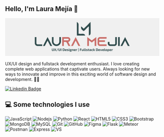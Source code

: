 ## Hello, I'm Laura Mejía 👋 
<img src="https://raw.githubusercontent.com/lauramejia900/lauramejia900/master/logo1.png" alt="logo">


UX/UI design and fullstack development enthusiast. I love creating complete web applications that captivate users. Always looking for new ways to innovate and improve in this exciting world of software design and development. 👩‍💻

[![Linkedin Badge](https://img.shields.io/badge/-lauramejiamosquera-blue?style=flat-square&logo=Linkedin&logoColor=white&link=[https://www.linkedin.com/in/lauramejiamosquera/])](https://www.linkedin.com/in/lauramejiamosquera/)

## 💻 Some technologies I use
![JavaScript](https://img.shields.io/badge/-JavaScript-black?style=flat-square&logo=javascript)
![Nodejs](https://img.shields.io/badge/-Nodejs-black?style=flat-square&logo=Node.js)
![Python](https://img.shields.io/badge/-Python-black?style=flat-square&logo=Python)
![React](https://img.shields.io/badge/-React-black?style=flat-square&logo=react)
![HTML5](https://img.shields.io/badge/-HTML5-E34F26?style=flat-square&logo=html5&logoColor=white)
![CSS3](https://img.shields.io/badge/-CSS3-1572B6?style=flat-square&logo=css3)
![Bootstrap](https://img.shields.io/badge/-Bootstrap-563D7C?style=flat-square&logo=bootstrap)
![MongoDB](https://img.shields.io/badge/-MongoDB-black?style=flat-square&logo=mongodb)
![MySQL](https://img.shields.io/badge/-MySQL-black?style=flat-square&logo=mysql)
![Git](https://img.shields.io/badge/-Git-black?style=flat-square&logo=git)
![GitHub](https://img.shields.io/badge/-GitHub-181717?style=flat-square&logo=github)
![Figma](https://img.shields.io/badge/-Figma-black?style=flat-square&logo=figma)
![Flask](https://img.shields.io/badge/-flask-black?style=flat-square&logo=flask)
![Meteor](https://img.shields.io/badge/-Meteor-black?style=flat-square&logo=meteor)
![Postman](https://img.shields.io/badge/-Postman-black?style=flat-square&logo=postman)
![Express](https://img.shields.io/badge/-Express-black?style=flat-square&logo=express)
![VS](https://img.shields.io/badge/-VS-blue?style=flat-square&logo=visualStudio)


